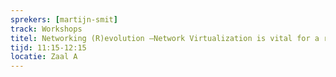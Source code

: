 ```yaml
---
sprekers: [martijn-smit]
track: Workshops
titel: Networking (R)evolution –Network Virtualization is vital for a real SDDC 
tijd: 11:15-12:15
locatie: Zaal A
---
```






